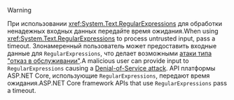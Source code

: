 > [!WARNING]
> <span data-ttu-id="a2142-101">При использовании <xref:System.Text.RegularExpressions> для обработки ненадежных входных данных передайте время ожидания.</span><span class="sxs-lookup"><span data-stu-id="a2142-101">When using <xref:System.Text.RegularExpressions> to process untrusted input, pass a timeout.</span></span> <span data-ttu-id="a2142-102">Злонамеренный пользователь может предоставить входные данные для `RegularExpressions`, что делает возможными [атаки типа "отказ в обслуживании"](https://www.us-cert.gov/ncas/tips/ST04-015).</span><span class="sxs-lookup"><span data-stu-id="a2142-102">A malicious user can provide input to `RegularExpressions` causing a [Denial-of-Service attack](https://www.us-cert.gov/ncas/tips/ST04-015).</span></span> <span data-ttu-id="a2142-103">API платформы ASP.NET Core, использующие `RegularExpressions`, передают время ожидания.</span><span class="sxs-lookup"><span data-stu-id="a2142-103">ASP.NET Core framework APIs that use `RegularExpressions` pass a timeout.</span></span>